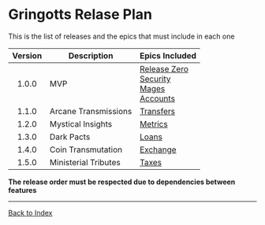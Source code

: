 # Gringotts Relase Plan

This is the list of releases and the epics that must include in each one

|Version|Description|Epics Included|
|:--:|--|--|
|1.0.0|MVP|[Release Zero](/DOC/GEP-01-Release-Zero/GEP-01-Release-Zero.md)<br>[Security](/DOC/GEP-02-Security/GEP-02-Security.md)<br>[Mages](/DOC/GEP-03-Mages/GEP-03-Mages.md)<br>[Accounts](/DOC/GEP-04-Accounts/GEP-04-Accounts.md)|
|1.1.0|Arcane Transmissions|[Transfers](/DOC/GEP-05-Arcane-Transmissions/GEP-05-Arcane-Transmissions.md)|
|1.2.0|Mystical Insights|[Metrics](/DOC/GEP-06-Mystical-Insights/GEP-06-Mystical-Insights.md)|
|1.3.0|Dark Pacts|[Loans](/DOC/GEP-07-Dark-Pacts/GEP-07-Dark-Pacts.md)|
|1.4.0|Coin Transmutation|[Exchange](#exchange)|
|1.5.0|Ministerial Tributes|[Taxes](#taxes)|

**The release order must be respected due to dependencies between features**

---
[Back to Index](../README.md)